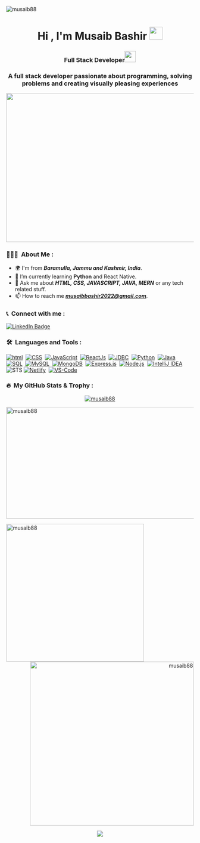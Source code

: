 <p align="left"><img src="https://komarev.com/ghpvc/?username=musaib88&label=Profile%20views&color=0e75b6&style=flat" alt="musaib88"/> </p>
<h1 align="center">Hi , I'm Musaib Bashir <img src="https://media.giphy.com/media/hvRJCLFzcasrR4ia7z/giphy.gif" width="35"> </h1>
<h3 align="center">Full Stack Developer<img src="https://media.giphy.com/media/WUlplcMpOCEmTGBtBW/giphy.gif" width="30"> </h3>
<h3 align="center">A full stack developer passionate about programming, solving problems and creating visually pleasing experiences</h3>

<p align="center"><img src="https://c.tenor.com/YHUOSFkcNCcAAAAC/tenor.gif" width="600" height="400"/></p>

### 👨🏻‍💻 &nbsp;About Me :

- 🌍 I'm from **_Baramulla, Jammu and Kashmir, India_**.
- 🌱 I’m currently learning **Python** and React Native.
- 💬 Ask me about **_HTML, CSS, JAVASCRIPT, JAVA, MERN_** or any tech related stuff.
- 📫 How to reach me ***musaibbashir2022@gmail.com***.

### 📞 &nbsp;Connect with me :

<p align="left">
<a href="https://www.linkedin.com/in/musaibbashir" target="_blank"><img src="https://img.shields.io/badge/LinkedIn-blue?style=for-the-badge&logo=linkedin&logoColor=white" alt="LinkedIn Badge"></a>
</p>

### 🛠 &nbsp;Languages and Tools :

<p align="left">
  <a href="#"><img src="https://img.shields.io/badge/HTML-orange?style=for-the-badge&labelColor=black&logo=html5&logoColor=orange" alt="html"/></a>&nbsp;
  <a href="#"><img src="https://img.shields.io/badge/CSS-blue?style=for-the-badge&labelColor=black&logo=css3&logoColor=blue" alt="CSS"/></a>&nbsp;
  <a href="#"><img src="https://img.shields.io/badge/-Javascript-F0DB4F?style=for-the-badge&labelColor=black&logo=javascript&logoColor=F0DB4F" alt="JavaScript"/></a>&nbsp;
<a href="#"><img src="https://img.shields.io/badge/-ReactJs-61DAFB?logo=react&logoColor=white&style=for-the-badge" alt="ReactJs"/></a>&nbsp;
  <a href="#"><img src="https://img.shields.io/badge/JDBC-red?style=for-the-badge&logo=JDBC&logoColor=white" alt="JDBC"/></a>&nbsp;
  <a href="#"><img src="https://img.shields.io/badge/python-3670A0?style=for-the-badge&logo=python&logoColor=ffdd54" alt="Python"/></a>&nbsp;
<a href="#"><img src="https://img.shields.io/badge/Java-ED8B00?style=for-the-badge&logo=java&logoColor=white" alt="Java"/></a>&nbsp;
  <a href="#"><img src="https://img.shields.io/badge/SQL-crimson?style=for-the-badge&logo=SQL&logoColor=white" alt="SQL"/></a>&nbsp;
  <a href="#"><img src="https://img.shields.io/badge/mysql-black.svg?style=for-the-badge&logo=mysql&logoColor=white" alt="MySQL"/></a>&nbsp;
<a href="#"><img src="https://img.shields.io/badge/MongoDB-%234ea94b.svg?style=for-the-badge&logo=mongodb&logoColor=white" alt="MongoDB"/></a>&nbsp;
<a href="#"><img src="https://img.shields.io/badge/express.js-%23404d59.svg?style=for-the-badge&logo=express&logoColor=%2361DAFB" alt="Express.js"/></a>&nbsp;
<a href="#"><img src="https://img.shields.io/badge/node.js-6DA55F?style=for-the-badge&logo=node.js&logoColor=white" alt="Node.js"/></a>&nbsp;
  <a href="#"><img src="https://img.shields.io/badge/IntelliJIDEA-000000.svg?style=for-the-badge&logo=intellij-idea&logoColor=white" alt="IntelliJ IDEA"/></a>&nbsp;
  <img src="https://img.shields.io/badge/STS-color?style=for-the-badge&logo=STS&logoColor=white" alt="STS"/>
  <a href="#"><img src="https://img.shields.io/badge/netlify-%23000000.svg?style=for-the-badge&logo=netlify&logoColor=#00C7B7" alt="Netlify"/></a>&nbsp;
  <a href="#"><img src="https://img.shields.io/badge/Visual%20Studio%20Code-0078d7.svg?style=for-the-badge&logo=visual-studio-code&logoColor=white" alt="VS-Code"/></a>&nbsp;
 </p>
 
### 🔥 &nbsp;My GitHub Stats & Trophy :

<p align="center"> <a href="https://github.com/ryo-ma/github-profile-trophy"><img src="https://github-profile-trophy.vercel.app/?username=musaib88&theme=dark_lover&margin-w=16" alt="musaib88"/></a> </p>

<p><img align="center" src="https://github-readme-streak-stats.herokuapp.com/?user=musaib88&theme=dark&background=000000" alt="musaib88" width="1000" height="300"/></p>

<p><img align="left" src="https://github-readme-stats.vercel.app/api/top-langs?username=musaib88&show_icons=true&locale=en&layout=compact&theme=vision-friendly-dark" alt="musaib88" width="370"/></p>

<p align="right">&nbsp;<img align="center" src="https://github-readme-stats.vercel.app/api?username=musaib88&show_icons=true&locale=en&theme=vision-friendly-dark" alt="musaib88" width="440"/></p>

<p align="center">
  <img  src="https://raw.githubusercontent.com/Trilokia/Trilokia/379277808c61ef204768a61bbc5d25bc7798ccf1/bottom_header.svg">
</p>
